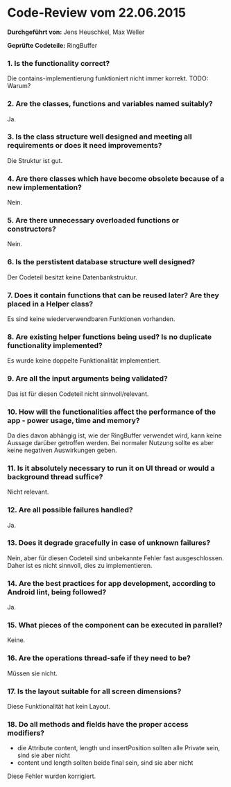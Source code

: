 # Code-Review vom 22.06.2015

**Durchgeführt von:** Jens Heuschkel, Max Weller 

**Geprüfte Codeteile:** RingBuffer

### 1. Is the functionality correct?

Die contains-implementierung funktioniert nicht immer korrekt. TODO: Warum?

### 2. Are the classes, functions and variables named suitably?

Ja.

### 3. Is the class structure well designed and meeting all requirements or does it need improvements?

Die Struktur ist gut.

### 4. Are there classes which have become obsolete because of a new implementation?

Nein.

### 5. Are there unnecessary overloaded functions or constructors?

Nein.

### 6. Is the perstistent database structure well designed?

Der Codeteil besitzt keine Datenbankstruktur.

### 7. Does it contain functions that can be reused later? Are they placed in a Helper class?

Es sind keine wiederverwendbaren Funktionen vorhanden.

### 8. Are existing helper functions being used? Is no duplicate functionality implemented?

Es wurde keine doppelte Funktionalität implementiert.

### 9. Are all the input arguments being validated?

Das ist für diesen Codeteil nicht sinnvoll/relevant.

### 10. How will the functionalities affect the performance of the app - power usage, time and memory?

Da dies davon abhängig ist, wie der RingBuffer verwendet wird, kann keine Aussage darüber getroffen werden. Bei normaler Nutzung sollte es aber keine negativen Auswirkungen geben.

### 11. Is it absolutely necessary to run it on UI thread or would a background thread suffice?

Nicht relevant.

### 12. Are all possible failures handled?

Ja.

### 13. Does it degrade gracefully in case of unknown failures?

Nein, aber für diesen Codeteil sind unbekannte Fehler fast ausgeschlossen. Daher ist es nicht sinnvoll, dies zu implementieren.

### 14. Are the best practices for app development, according to Android lint, being followed?

Ja.

### 15. What pieces of the component can be executed in parallel?

Keine.

### 16. Are the operations thread-safe if they need to be?

Müssen sie nicht.

### 17. Is the layout suitable for all screen dimensions?

Diese Funktionalität hat kein Layout.

### 18. Do all methods and fields have the proper access modifiers?

- die Attribute content, length und insertPosition sollten alle Private sein, sind sie aber nicht
- content und length sollten beide final sein, sind sie aber nicht

Diese Fehler wurden korrigiert.
